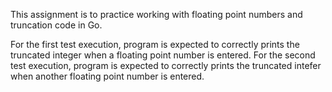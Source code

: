 This assignment is to practice working with floating point numbers and truncation code in Go.

For the first test execution, program is expected to correctly prints the truncated integer when a floating point number is entered.
For the second test execution, program is expected to correctly prints the truncated intefer when another floating point number is entered.
